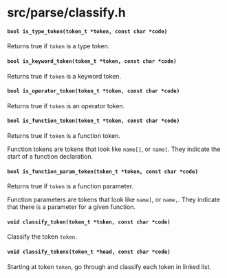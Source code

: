 # src/parse/classify.h

#### `bool is_type_token(token_t *token, const char *code)`
Returns true if `token` is a type token.

#### `bool is_keyword_token(token_t *token, const char *code)`
Returns true if `token` is a keyword token.

#### `bool is_operator_token(token_t *token, const char *code)`
Returns true if `token` is an operator token.

#### `bool is_function_token(token_t *token, const char *code)`
Returns true if `token` is a function token.

Function tokens are tokens that look like `name[]`, or `name[`.
They indicate the start of a function declaration.

#### `bool is_function_param_token(token_t *token, const char *code)`
Returns true if `token` is a function parameter.

Function parameters are tokens that look like `name]`, or `name,`.
They indicate that there is a parameter for a given function.

#### `void classify_token(token_t *token, const char *code)`
Classify the token `token`.

#### `void classify_tokens(token_t *head, const char *code)`
Starting at token `token`, go through and classify each token in linked list.

